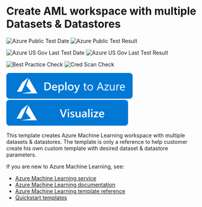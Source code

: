# Create AML workspace with multiple Datasets & Datastores

![Azure Public Test Date](https://azurequickstartsservice.blob.core.windows.net/badges/101-machine-learning-dataset-create-workspace-multiple-dataset-datastore/PublicLastTestDate.svg)
![Azure Public Test Result](https://azurequickstartsservice.blob.core.windows.net/badges/101-machine-learning-dataset-create-workspace-multiple-dataset-datastore/PublicDeployment.svg)

![Azure US Gov Last Test Date](https://azurequickstartsservice.blob.core.windows.net/badges/101-machine-learning-dataset-create-workspace-multiple-dataset-datastore/FairfaxLastTestDate.svg)
![Azure US Gov Last Test Result](https://azurequickstartsservice.blob.core.windows.net/badges/101-machine-learning-dataset-create-workspace-multiple-dataset-datastore/FairfaxDeployment.svg)

![Best Practice Check](https://azurequickstartsservice.blob.core.windows.net/badges/101-machine-learning-dataset-create-workspace-multiple-dataset-datastore/BestPracticeResult.svg)
![Cred Scan Check](https://azurequickstartsservice.blob.core.windows.net/badges/101-machine-learning-dataset-create-workspace-multiple-dataset-datastore/CredScanResult.svg)

[![Deploy To Azure](https://raw.githubusercontent.com/Azure/azure-quickstart-templates/master/1-CONTRIBUTION-GUIDE/images/deploytoazure.svg?sanitize=true)](https://portal.azure.com/#create/Microsoft.Template/uri/https%3A%2F%2Fraw.githubusercontent.com%2FAzure%2Fazure-quickstart-templates%2Fmaster%2F101-machine-learning-dataset-create-workspace-multiple-dataset-datastore%2Fazuredeploy.json)
[![Visualize](https://raw.githubusercontent.com/Azure/azure-quickstart-templates/master/1-CONTRIBUTION-GUIDE/images/visualizebutton.svg?sanitize=true)](http://armviz.io/#/?load=https%3A%2F%2Fraw.githubusercontent.com%2FAzure%2Fazure-quickstart-templates%2Fmaster%2F101-machine-learning-dataset-create-workspace-multiple-dataset-datastore%2Fazuredeploy.json)

This template creates Azure Machine Learning workspace with multiple datasets & datastores. The template is only a reference to help customer create his own custom template with desired dataset & datastore parameters.

If you are new to Azure Machine Learning, see:

- [Azure Machine Learning service](https://azure.microsoft.com/services/machine-learning-service/)
- [Azure Machine Learning documentation](https://docs.microsoft.com/azure/machine-learning/)
- [Azure Machine Learning template reference](https://docs.microsoft.com/azure/templates/microsoft.machinelearningservices/allversions)
- [Quickstart templates](https://azure.microsoft.com/resources/templates/)